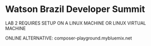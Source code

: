 # Watson Brazil Developer Summit 

LAB 2 REQUIRES SETUP ON A LINUX MACHINE OR LINUX VIRTUAL MACHINE


ONLINE ALTERNATIVE: composer-playground.mybluemix.net




